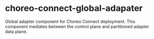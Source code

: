 # choreo-connect-global-adapater
Global adapter component for Choreo Connect deployment. This component mediates between the control plane and partitioned adapter data plane.
